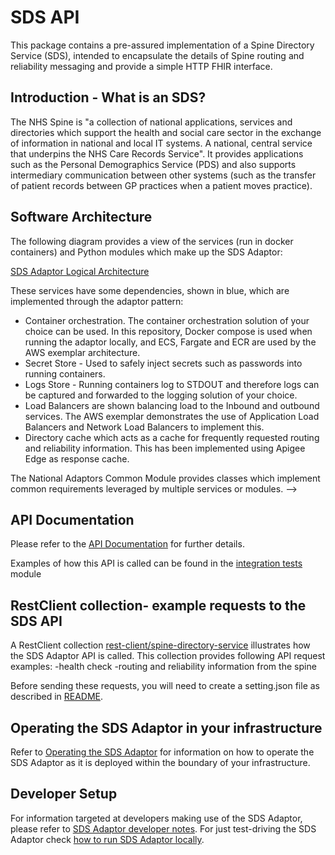 # SDS API

This package contains a pre-assured implementation of a Spine Directory Service (SDS), intended to encapsulate the details of Spine routing and reliability messaging and provide a simple HTTP FHIR interface.

## Introduction - What is an SDS?

The NHS Spine is "a collection of national applications, services and directories which support the health and social care sector in the
exchange of information in national and local IT systems. A national, central service that underpins the NHS Care Records Service".
It provides applications such as the Personal Demographics Service (PDS) and also supports intermediary communication between other systems
(such as the transfer of patient records between GP practices when a patient moves practice).

## Software Architecture

The following diagram provides a view of the services (run in docker containers) and Python modules which make up the SDS Adaptor:

<!-- TODO change link -->
[SDS Adaptor Logical Architecture](../documentation/MHSLogicalArchitecture.pdf)

These services have some dependencies, shown in blue, which are implemented through the adaptor pattern:
- Container orchestration. The container orchestration solution of your choice can be used. In this repository, Docker compose is used when running
the adaptor locally, and ECS, Fargate and ECR are used by the AWS exemplar architecture.
- Secret Store - Used to safely inject secrets such as passwords into running containers.
- Logs Store - Running containers log to STDOUT and therefore logs can be captured and forwarded to the logging solution of your choice.
- Load Balancers are shown balancing load to the Inbound and outbound services. The AWS exemplar demonstrates the use of Application Load Balancers and
Network Load Balancers to implement this.
- Directory cache which acts as a cache for frequently requested routing and reliability information. This has been implemented using Apigee Edge as response cache.

The National Adaptors Common Module provides classes which implement common requirements leveraged by multiple services or modules. -->

## API Documentation

Please refer to the [API Documentation](spine-directory-service-api.yaml) for further details.

Examples of how this API is called can be found in the [integration tests](../integration-tests) module

## RestClient collection- example requests to the SDS API

A RestClient collection [rest-client/spine-directory-service](../rest-client/spine-directory-service) illustrates how the SDS Adaptor API
is called. This collection provides following API request examples:
-health check
-routing and reliability information from the spine

Before sending these requests, you will need to create a setting.json file as described in [README](../rest-client/README.md).

## Operating the SDS Adaptor in your infrastructure

Refer to [Operating the SDS Adaptor](operating-sds-adaptor.md) for information on how to operate the SDS Adaptor as it is deployed
within the boundary of your infrastructure.

## Developer Setup

For information targeted at developers making use of the SDS Adaptor, please refer to [SDS Adaptor developer notes](sds-adaptor-dev-notes.md).
For just test-driving the SDS Adaptor check [how to run SDS Adaptor locally](running-sds-adaptor-locally.md).
